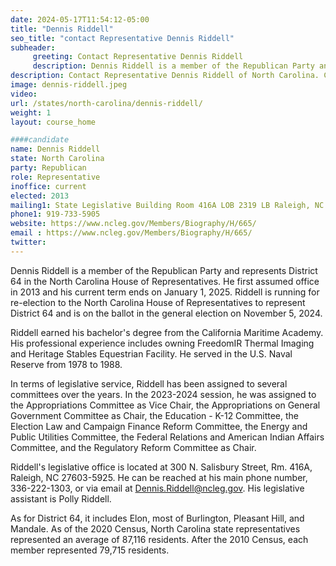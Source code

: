 ```yaml
---
date: 2024-05-17T11:54:12-05:00
title: "Dennis Riddell"
seo_title: "contact Representative Dennis Riddell"
subheader:
     greeting: Contact Representative Dennis Riddell
     description: Dennis Riddell is a member of the Republican Party and represents District 64 in the North Carolina House of Representatives. He first assumed office in 2013 and his current term ends on January 1, 2025.
description: Contact Representative Dennis Riddell of North Carolina. Contact information for Dennis Riddell includes email address, phone number, and mailing address.
image: dennis-riddell.jpeg
video:
url: /states/north-carolina/dennis-riddell/
weight: 1
layout: course_home

####candidate
name: Dennis Riddell
state: North Carolina
party: Republican
role: Representative
inoffice: current
elected: 2013
mailing1: State Legislative Building Room 416A LOB 2319 LB Raleigh, NC 27601-1096
phone1: 919-733-5905
website: https://www.ncleg.gov/Members/Biography/H/665/
email : https://www.ncleg.gov/Members/Biography/H/665/
twitter: 
---
```

Dennis Riddell is a member of the Republican Party and represents District 64 in the North Carolina House of Representatives. He first assumed office in 2013 and his current term ends on January 1, 2025. Riddell is running for re-election to the North Carolina House of Representatives to represent District 64 and is on the ballot in the general election on November 5, 2024.

Riddell earned his bachelor's degree from the California Maritime Academy. His professional experience includes owning FreedomIR Thermal Imaging and Heritage Stables Equestrian Facility. He served in the U.S. Naval Reserve from 1978 to 1988.

In terms of legislative service, Riddell has been assigned to several committees over the years. In the 2023-2024 session, he was assigned to the Appropriations Committee as Vice Chair, the Appropriations on General Government Committee as Chair, the Education - K-12 Committee, the Election Law and Campaign Finance Reform Committee, the Energy and Public Utilities Committee, the Federal Relations and American Indian Affairs Committee, and the Regulatory Reform Committee as Chair.

Riddell's legislative office is located at 300 N. Salisbury Street, Rm. 416A, Raleigh, NC 27603-5925. He can be reached at his main phone number, 336-222-1303, or via email at Dennis.Riddell@ncleg.gov. His legislative assistant is Polly Riddell.

As for District 64, it includes Elon, most of Burlington, Pleasant Hill, and Mandale. As of the 2020 Census, North Carolina state representatives represented an average of 87,116 residents. After the 2010 Census, each member represented 79,715 residents.

